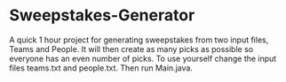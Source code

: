 # Sweepstakes-Generator
A quick 1 hour project for generating sweepstakes from two input files, Teams and People. It will then create as many picks as possible so everyone has an even number of picks. To use yourself change the input files
teams.txt and people.txt. Then run Main.java.
